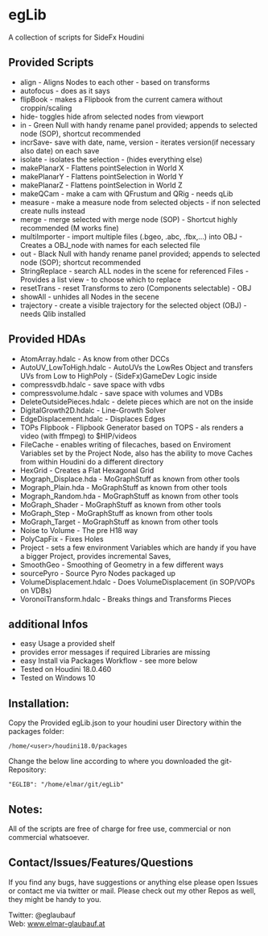 # egLib

A collection of scripts for SideFx Houdini

## Provided Scripts

- align - Aligns Nodes to each other - based on transforms
- autofocus - does as it says
- flipBook - makes a Flipbook from the current camera without croppin/scaling
- hide- toggles hide afrom selected nodes from viewport
- in - Green Null with handy rename panel provided; appends to selected node (SOP), shortcut recommended
- incrSave- save with date, name, version - iterates version(if necessary also date) on each save
- isolate - isolates the selection - (hides everything else)
- makePlanarX - Flattens pointSelection in World X
- makePlanarY - Flattens pointSelection in World Y
- makePlanarZ - Flattens pointSelection in World Z
- makeQCam   - make a cam with QFrustum and QRig - needs qLib
- measure - make a measure node from selected objects - if non selected create nulls instead
- merge - merge selected with merge node (SOP) - Shortcut highly recommended (M works fine)
- multiImporter - import multiple files (.bgeo, .abc, .fbx,...) into OBJ - Creates a OBJ_node with names for each selected file
- out - Black Null with handy rename panel provided; appends to selected node (SOP); shortcut recommended
- StringReplace - search ALL nodes in the scene for referenced Files - Provides a list view - to choose which to replace
- resetTrans - reset Transforms to zero (Components selectable) - OBJ
- showAll - unhides all Nodes in the secene
- trajectory - create a visible trajectory for the selected object (OBJ) - needs Qlib installed

## Provided HDAs

- AtomArray.hdalc - As know from other DCCs
- AutoUV_LowToHigh.hdalc -  AutoUVs the LowRes Object and transfers UVs from Low to HighPoly - (SideFx)GameDev Logic inside
- compressvdb.hdalc - save space with vdbs
- compressvolume.hdalc - save space with volumes and VDBs
- DeleteOutsidePieces.hdalc - delete pieces which are not on the inside
- DigitalGrowth2D.hdalc - Line-Growth Solver
- EdgeDisplacement.hdalc - Displaces Edges
- TOPs Flipbook - Flipbook Generator based on TOPS - als renders a video (with ffmpeg) to $HIP/videos
- FileCache - enables writing of filecaches, based on Enviroment Variables set by the Project Node, also has the ability to move Caches from within Houdini do a different directory
- HexGrid - Creates a Flat Hexagonal Grid
- Mograph_Displace.hda - MoGraphStuff as known from other tools
- Mograph_Plain.hda - MoGraphStuff as known from other tools
- Mograph_Random.hda - MoGraphStuff as known from other tools
- MoGraph_Shader - MoGraphStuff as known from other tools
- MoGraph_Step - MoGraphStuff as known from other tools
- MoGraph_Target - MoGraphStuff as known from other tools
- Noise to Volume - The pre H18 way
- PolyCapFix - Fixes Holes
- Project - sets a few environment Variables which are handy if you have a bigger Project, provides incremental Saves,
- SmoothGeo - Smoothing of Geometry in a few different ways
- sourcePyro - Source Pyro Nodes packaged up
- VolumeDisplacement.hdalc - Does VolumeDisplacement (in SOP/VOPs on VDBs)
- VoronoiTransform.hdalc - Breaks things and Transforms Pieces

## additional Infos

- easy Usage a provided shelf
- provides error messages if required Libraries are missing
- easy Install via Packages Workflow - see more below
- Tested on Houdini 18.0.460
- Tested on Windows 10

## Installation:

Copy the Provided egLib.json to your houdini user Directory within the packages folder:

```/home/<user>/houdini18.0/packages```

Change the below line according to where you downloaded the git-Repository:

```"EGLIB": "/home/elmar/git/egLib"```


## Notes:

All of the scripts are free of charge for free use, commercial or non commercial whatsoever.

## Contact/Issues/Features/Questions

If you find any bugs, have suggestions or anything else please open Issues or contact me via twitter or mail. Please check out my other Repos as well, they might be handy to you.


Twitter: @eglaubauf <br>
Web: www.elmar-glaubauf.at
